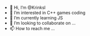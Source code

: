 - 👋 Hi, I’m @Krinksl
- 👀 I’m interested in C++ games coding
- 🌱 I’m currently learning JS
- 💞️ I’m looking to collaborate on ...
- 📫 How to reach me ...

<!---
Krinksl/Krinksl is a ✨ special ✨ repository because its `README.md` (this file) appears on your GitHub profile.
You can click the Preview link to take a look at your changes.
--->
